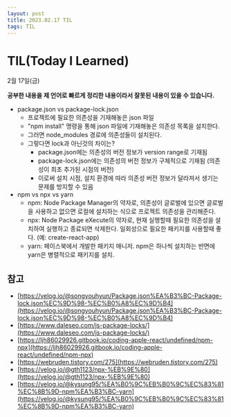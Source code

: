 ```yaml
---
layout: post
title: 2023.02.17 TIL
tags: TIL
---
```


# TIL(Today I Learned)

2월 17일(금)

**공부한 내용을 제 언어로 빠르게 정리한 내용이라서 잘못된 내용이 있을 수 있습니다.**

- package.json vs package-lock.json
  - 프로젝트에 필요한 의존성을 기재해놓은 json 파일
  - "npm install" 명령을 통해 json 파일에 기재해놓은 의존성 목록을 설치한다.
  - 그러면 node_modules 경로에 의존성들이 설치된다.
  - 그렇다면 lock과 아닌것의 차이는?
    - package.json에는 의존성의 버전 정보가 version range로 기재됨
    - package-lock.json에는 의존성의 버전 정보가 구체적으로 기재됨 (의존성이 최초 추가된 시점의 버전)
    - 이로써 설치 시점, 설치 환경에 따라 의존성 버전 정보가 달라져서 생기는 문제를 방지할 수 있음
- npm vs npx vs yarn
  - npm: Node Package Manager의 약자로, 의존성이 글로벌에 있으면 글로벌을 사용하고 없으면 로컬에 설치하는 식으로 프로젝트 의존성을 관리해준다.
  - npx: Node Package eXecute의 약자로, 현재 실행할때 필요한 의존성을 설치하여 실행하고 종료되면 삭제한다. 일회성으로 필요한 패키지를 사용할때 좋다. (예: create-react-app)
  - yarn: 페이스북에서 개발한 패키지 매니저. npm은 하나씩 설치하는 반면에 yarn은 병렬적으로 패키지를 설치.

## 참고

- [https://velog.io/@songyouhyun/Package.json%EA%B3%BC-Package-lock.json%EC%9D%98-%EC%B0%A8%EC%9D%B4](https://velog.io/@songyouhyun/Package.json%EA%B3%BC-Package-lock.json%EC%9D%98-%EC%B0%A8%EC%9D%B4)
- [https://www.daleseo.com/js-package-locks/](https://www.daleseo.com/js-package-locks/)
- [https://ljh86029926.gitbook.io/coding-apple-react/undefined/npm-npx](https://ljh86029926.gitbook.io/coding-apple-react/undefined/npm-npx)
- [https://webruden.tistory.com/275](https://webruden.tistory.com/275)
- [https://velog.io/@gth1123/npx-%EB%9E%80](https://velog.io/@gth1123/npx-%EB%9E%80)
- [https://velog.io/@kysung95/%EA%B0%9C%EB%B0%9C%EC%83%81%EC%8B%9D-npm%EA%B3%BC-yarn](https://velog.io/@kysung95/%EA%B0%9C%EB%B0%9C%EC%83%81%EC%8B%9D-npm%EA%B3%BC-yarn)
